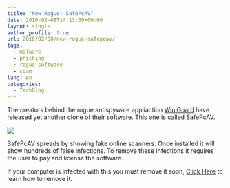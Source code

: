 ```yaml
---
title: "New Rogue: SafePcAV"
date: 2010-02-08T14:13:00+00:00
layout: single
author_profile: true
url: 2010/02/08/new-rogue-safepcav/
tags:
  - malware
  - phishing
  - rogue software
  - scam
lang: en
categories: 
  - TechBlog
---
```

The creators behind the rogue antispyware appliaction [WiniGuard](http://sites.google.com/site/boelectronic/computer/malware/list-of-common-malwares/winiguard) have released yet another clone of their software. This one is called SafePcAV.

[![](http://1.bp.blogspot.com/_vaUVXcmC3OI/S3AU-e5tPuI/AAAAAAAAA24/K6JD-pcsLBw/s640/safepcav.jpg)](http://1.bp.blogspot.com/_vaUVXcmC3OI/S3AU-e5tPuI/AAAAAAAAA24/K6JD-pcsLBw/s1600-h/safepcav.jpg)

SafePcAV spreads by showing fake online scanners. Once installed it will show hundreds of false infections. To remove these infections it requires the user to pay and license the software.

If your computer is infected with this you must remove it soon, [Click Here](/2011/01/02/malware-removal-guide-for-Windows/) to learn how to remove it.